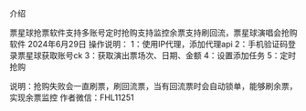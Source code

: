
介绍

票星球抢票软件支持多账号定时抢购支持监控余票支持刷回流，票星球演唱会抢购软件
2024年6月29日
操作说明： 
1：使用IP代理，添加代理api 
2：手机验证码登录票星球获取账号ck 
3：获取演出票场次、日期、金额 
4：设置添加任务 5：定时抢购

说明：抢购失败会一直刷票，刷回流票，当有回流票时会自动锁单，能够刷余票，实现余票监控
作者微信：FHL11251
